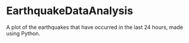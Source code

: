 # EarthquakeDataAnalysis
A plot of the earthquakes that have occurred in the last 24 hours, made using Python.
